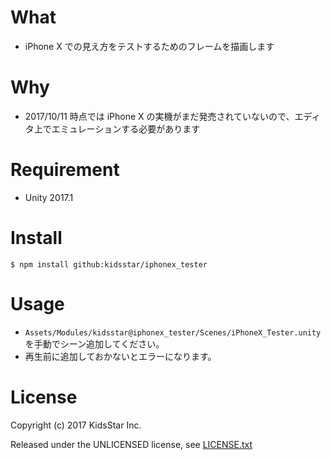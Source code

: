 # What

* iPhone X での見え方をテストするためのフレームを描画します

# Why

* 2017/10/11 時点では iPhone X の実機がまだ発売されていないので、エディタ上でエミュレーションする必要があります

# Requirement

* Unity 2017.1

# Install

```shell
$ npm install github:kidsstar/iphonex_tester
```

# Usage

* `Assets/Modules/kidsstar@iphonex_tester/Scenes/iPhoneX_Tester.unity` を手動でシーン追加してください。
* 再生前に追加しておかないとエラーになります。

# License

Copyright (c) 2017 KidsStar Inc.

Released under the UNLICENSED license, see [LICENSE.txt](LICENSE.txt)

